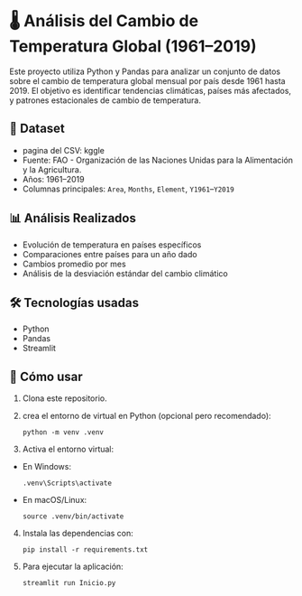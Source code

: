 # 🌡️ Análisis del Cambio de Temperatura Global (1961–2019)

Este proyecto utiliza Python y Pandas para analizar un conjunto de datos sobre el cambio de temperatura global mensual por país desde 1961 hasta 2019. El objetivo es identificar tendencias climáticas, países más afectados, y patrones estacionales de cambio de temperatura.

## 📁 Dataset
- pagina del CSV: kggle
- Fuente: FAO - Organización de las Naciones Unidas para la Alimentación y la Agricultura.
- Años: 1961–2019
- Columnas principales: `Area`, `Months`, `Element`, `Y1961`–`Y2019`

## 📊 Análisis Realizados

- Evolución de temperatura en países específicos
- Comparaciones entre países para un año dado
- Cambios promedio por mes
- Análisis de la desviación estándar del cambio climático

## 🛠️ Tecnologías usadas

- Python
- Pandas
- Streamlit

## 🚀 Cómo usar

1. Clona este repositorio.
2. crea el entorno de virtual en Python (opcional pero recomendado):
   ```
   python -m venv .venv
   ```
   
3.  Activa el entorno virtual:
   - En Windows:
     ```
     .venv\Scripts\activate
     ```
   - En macOS/Linux:
     ```
     source .venv/bin/activate
     ```

4. Instala las dependencias con:
   ```
   pip install -r requirements.txt
   ```

5. Para ejecutar la aplicación:
   ```
   streamlit run Inicio.py
   ```
